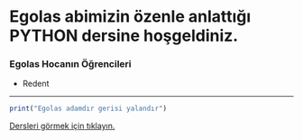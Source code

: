 # Egolas abimizin özenle anlattığı PYTHON dersine hoşgeldiniz.

### Egolas Hocanın Öğrencileri
- Redent
<hr>

```js
print("Egolas adamdır gerisi yalandır")
```

[Dersleri görmek için tıklayın.](https://github.com/EgolasDev/Piton-ogreniyorum.mp4/blob/main/python.md)